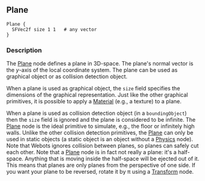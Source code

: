 ## Plane

```
Plane {
  SFVec2f size 1 1   # any vector
}
```

### Description

The [Plane](#plane) node defines a plane in 3D-space.
The plane's normal vector is the *y*-axis of the local coordinate system.
The plane can be used as graphical object or as collision detection object.

When a plane is used as graphical object, the `size` field specifies the dimensions of the graphical representation.
Just like the other graphical primitives, it is possible to apply a [Material](material.md) (e.g., a texture) to a plane.

When a plane is used as collision detection object (in a `boundingObject`) then the `size` field is ignored and the plane is considered to be infinite.
The [Plane](#plane) node is the ideal primitive to simulate, e.g., the floor or infinitely high walls.
Unlike the other collision detection primitives, the [Plane](#plane) can only be used in static objects (a static object is an object without a [Physics](physics.md) node).
Note that Webots ignores collision between planes, so planes can safely cut each other.
Note that a [Plane](#plane) node is in fact not really a plane: it's a half-space.
Anything that is moving inside the half-space will be ejected out of it.
This means that planes are only planes from the perspective of one side.
If you want your plane to be reversed, rotate it by &pi; using a [Transform](transform.md) node.

